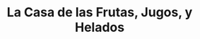 ---
title: "La Casa de las Frutas, Jugos, y Helados"
url: /san-francisco/la-casa-de-las-frutas-jugos-y-helados/
shop: helado
---